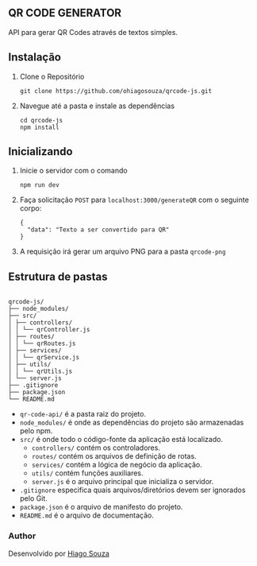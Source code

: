 ## QR CODE GENERATOR

API para gerar QR Codes através de textos simples.

## Instalação

1. Clone o Repositório

   ```
   git clone https://github.com/ohiagosouza/qrcode-js.git
   ```

2. Navegue até a pasta e instale as dependências

   ```
   cd qrcode-js
   npm install
   ```

## Inicializando

1. Inicie o servidor com o comando
   ```
   npm run dev
   ```
2. Faça solicitação `POST` para `localhost:3000/generateQR` com o seguinte corpo:

   ```
   {
     "data": "Texto a ser convertido para QR"
   }
   ```

3. A requisição irá gerar um arquivo PNG para a pasta `qrcode-png`

## Estrutura de pastas

```

qrcode-js/
├── node_modules/
├── src/
│ ├── controllers/
│ │ └── qrController.js
│ ├── routes/
│ │ └── qrRoutes.js
│ ├── services/
│ │ └── qrService.js
│ ├── utils/
│ │ └── qrUtils.js
│ └── server.js
├── .gitignore
├── package.json
└── README.md

```

- `qr-code-api/` é a pasta raiz do projeto.
- `node_modules/` é onde as dependências do projeto são armazenadas pelo npm.
- `src/` é onde todo o código-fonte da aplicação está localizado.
  - `controllers/` contém os controladores.
  - `routes/` contém os arquivos de definição de rotas.
  - `services/` contém a lógica de negócio da aplicação.
  - `utils/` contém funções auxiliares.
  - `server.js` é o arquivo principal que inicializa o servidor.
- `.gitignore` especifica quais arquivos/diretórios devem ser ignorados pelo Git.
- `package.json` é o arquivo de manifesto do projeto.
- `README.md` é o arquivo de documentação.

### Author

Desenvolvido por [Hiago Souza](https://linkedin.com/in/ohiagosouza)
